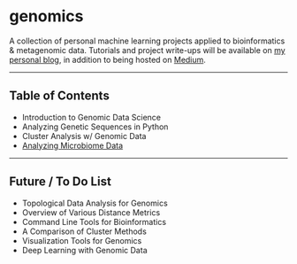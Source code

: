 # genomics
A collection of personal machine learning projects applied to bioinformatics &amp; metagenomic data.  Tutorials and project write-ups will be available on [my personal blog](https://mundyreimer.github.io/), in addition to being hosted on [Medium](https://medium.com/@mundyreimer).

---

## Table of Contents
* Introduction to Genomic Data Science
* Analyzing Genetic Sequences in Python
* Cluster Analysis w/ Genomic Data
* [Analyzing Microbiome Data](https://towardsdatascience.com/analyzing-microbiome-data-320728b56b8e)

---

## Future / To Do List
* Topological Data Analysis for Genomics
* Overview of Various Distance Metrics
* Command Line Tools for Bioinformatics
* A Comparison of Cluster Methods
* Visualization Tools for Genomics
* Deep Learning with Genomic Data


